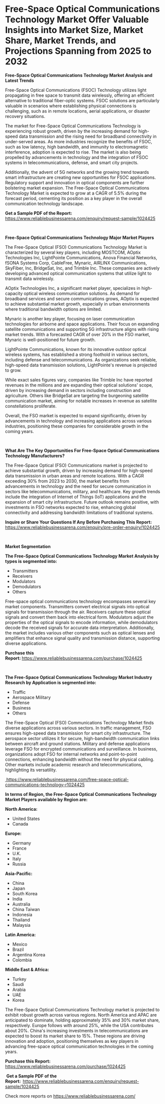 <p><h1>Free-Space Optical Communications Technology Market Offer Valuable Insights into Market Size, Market Share, Market Trends, and Projections Spanning from 2025 to 2032</h1></p><p><strong>Free-Space Optical Communications Technology Market Analysis and Latest Trends</strong></p>
<p><p>Free-Space Optical Communications (FSOC) Technology utilizes light propagating in free space to transmit data wirelessly, offering an efficient alternative to traditional fiber-optic systems. FSOC solutions are particularly valuable in scenarios where establishing physical connections is challenging, such as in remote locations, aerial applications, or disaster recovery situations. </p><p>The market for Free-Space Optical Communications Technology is experiencing robust growth, driven by the increasing demand for high-speed data transmission and the rising need for broadband connectivity in under-served areas. As more industries recognize the benefits of FSOC, such as low latency, high bandwidth, and immunity to electromagnetic interference, adoption is expected to rise. The market is also being propelled by advancements in technology and the integration of FSOC systems in telecommunications, defense, and smart city projects.</p><p>Additionally, the advent of 5G networks and the growing trend towards smart infrastructure are creating new opportunities for FSOC applications. Regulatory support and innovation in optical components are further bolstering market expansion. The Free-Space Optical Communications Technology Market is expected to grow at a CAGR of 5.5% during the forecast period, cementing its position as a key player in the overall communication technology landscape.</p></p>
<p><strong>Get a Sample PDF of the Report:&nbsp;</strong> <a href="https://www.reliablebusinessarena.com/enquiry/request-sample/1024425?utm_campaign=3268&utm_medium=2&utm_source=Github&utm_content=ia&utm_term=08042025&utm_id=free-space-optical-communications-technology">https://www.reliablebusinessarena.com/enquiry/request-sample/1024425</a></p>
<p>&nbsp;</p>
<p><strong>Free-Space Optical Communications Technology Major Market Players</strong></p>
<p><p>The Free-Space Optical (FSO) Communications Technology Market is characterized by several key players, including MOSTCOM, AOptix Technologies Inc, LightPointe Communications, Anova Financial Networks, fSONA Systems Corp, CableFree, Mynaric, AIRLINX Communications, SkyFiber, Inc, BridgeSat, Inc, and Trimble Inc. These companies are actively developing advanced optical communication systems that utilize light to transmit data wirelessly.</p><p>AOptix Technologies Inc, a significant market player, specializes in high-capacity optical wireless communication solutions. As demand for broadband services and secure communications grows, AOptix is expected to achieve substantial market growth, especially in urban environments where traditional bandwidth options are limited.</p><p>Mynaric is another key player, focusing on laser communication technologies for airborne and space applications. Their focus on expanding satellite communications and supporting 5G infrastructure aligns with rising market trends. With a forecasted CAGR of over 20% in the FSO market, Mynaric is well-positioned for future growth.</p><p>LightPointe Communications, known for its innovative outdoor optical wireless systems, has established a strong foothold in various sectors, including defense and telecommunications. As organizations seek reliable, high-speed data transmission solutions, LightPointe's revenue is projected to grow.</p><p>While exact sales figures vary, companies like Trimble Inc have reported revenues in the millions and are expanding their optical solutions' scope, driven by increasing demand in sectors including construction and agriculture. Others like BridgeSat are targeting the burgeoning satellite communication market, aiming for notable increases in revenue as satellite constellations proliferate.</p><p>Overall, the FSO market is expected to expand significantly, driven by advancements in technology and increasing applications across various industries, positioning these companies for considerable growth in the coming years.</p></p>
<p>&nbsp;</p>
<p><strong>What Are The Key Opportunities For Free-Space Optical Communications Technology Manufacturers?</strong></p>
<p><p>The Free-Space Optical (FSO) Communications market is projected to achieve substantial growth, driven by increasing demand for high-speed data transmission in urban areas and remote locations. With a CAGR exceeding 30% from 2023 to 2030, the market benefits from advancements in technology and the need for secure communication in sectors like telecommunications, military, and healthcare. Key growth trends include the integration of Internet of Things (IoT) applications and the expansion of smart city infrastructure. Future outlook remains positive, with investments in FSO networks expected to rise, enhancing global connectivity and addressing bandwidth limitations of traditional systems.</p></p>
<p><strong>Inquire or Share Your Questions If Any Before Purchasing This Report:</strong> <a href="https://www.reliablebusinessarena.com/enquiry/pre-order-enquiry/1024425?utm_campaign=3268&utm_medium=2&utm_source=Github&utm_content=ia&utm_term=08042025&utm_id=free-space-optical-communications-technology">https://www.reliablebusinessarena.com/enquiry/pre-order-enquiry/1024425</a></p>
<p>&nbsp;</p>
<p><strong>Market Segmentation</strong></p>
<p><strong>The Free-Space Optical Communications Technology Market Analysis by types is segmented into:</strong></p>
<p><ul><li>Transmitters</li><li>Receivers</li><li>Modulators</li><li>Demodulators</li><li>Others</li></ul></p>
<p><p>Free-space optical communications technology encompasses several key market components. Transmitters convert electrical signals into optical signals for transmission through the air. Receivers capture these optical signals and convert them back into electrical form. Modulators adjust the properties of the optical signals to encode information, while demodulators decode the received signals for accurate data interpretation. Additionally, the market includes various other components such as optical lenses and amplifiers that enhance signal quality and transmission distance, supporting diverse applications.</p></p>
<p><strong>Purchase this Report:&nbsp;</strong><a href="https://www.reliablebusinessarena.com/purchase/1024425?utm_campaign=3268&utm_medium=2&utm_source=Github&utm_content=ia&utm_term=08042025&utm_id=free-space-optical-communications-technology">https://www.reliablebusinessarena.com/purchase/1024425</a></p>
<p>&nbsp;</p>
<p><strong>The Free-Space Optical Communications Technology Market Industry Research by Application is segmented into:</strong></p>
<p><ul><li>Traffic</li><li>Aerospace Military</li><li>Defense</li><li>Business</li><li>Others</li></ul></p>
<p><p>The Free-Space Optical (FSO) Communications Technology Market finds diverse applications across various sectors. In traffic management, FSO ensures high-speed data transmission for smart city infrastructure. The aerospace sector utilizes it for secure, high-bandwidth communication links between aircraft and ground stations. Military and defense applications leverage FSO for encrypted communications and surveillance. In business, organizations adopt FSO for internal networks and point-to-point connections, enhancing bandwidth without the need for physical cabling. Other markets include academic research and telecommunications, highlighting its versatility.</p></p>
<p><a href="https://www.reliablebusinessarena.com/free-space-optical-communications-technology-r1024425?utm_campaign=3268&utm_medium=2&utm_source=Github&utm_content=ia&utm_term=08042025&utm_id=free-space-optical-communications-technology">&nbsp;https://www.reliablebusinessarena.com/free-space-optical-communications-technology-r1024425</a></p>
<p><strong>In terms of Region, the Free-Space Optical Communications Technology Market Players available by Region are:</strong></p>
<p>
    <p> <strong> North America: </strong>
        <ul>
            <li>United States</li>
            <li>Canada</li>
        </ul>
        </p> 
    <p> <strong> Europe: </strong>
        <ul>
            <li>Germany</li>
            <li>France</li>
            <li>U.K.</li>
            <li>Italy</li>
            <li>Russia</li>
        </ul>
        </p> 
    <p> <strong> Asia-Pacific: </strong>
        <ul>
            <li>China</li>
            <li>Japan</li>
            <li>South Korea</li>
            <li>India</li>
            <li>Australia</li>
            <li>China Taiwan</li>
            <li>Indonesia</li>
            <li>Thailand</li>
            <li>Malaysia</li>
        </ul>
        </p> 
    <p> <strong> Latin America: </strong>
        <ul>
            <li>Mexico</li>
            <li>Brazil</li>
            <li>Argentina Korea</li>
            <li>Colombia</li>
        </ul>
        </p> 
    <p> <strong> Middle East & Africa: </strong>
        <ul>
            <li>Turkey</li>
            <li>Saudi</li>
            <li>Arabia</li>
            <li>UAE</li>
            <li>Korea</li>
        </ul>
    </p>
    </p>
<p><p>The Free-Space Optical Communications Technology market is projected to exhibit robust growth across various regions. North America and APAC are anticipated to dominate, holding approximately 35% and 30% market share, respectively. Europe follows with around 25%, while the USA contributes about 20%. China's increasing investments in telecommunications are expected to boost its market share to 15%. These regions are driving innovation and adoption, positioning themselves as key players in advancing free-space optical communication technologies in the coming years.</p></p>
<p><strong>Purchase this Report: </strong><a href="https://www.reliablebusinessarena.com/purchase/1024425?utm_campaign=3268&utm_medium=2&utm_source=Github&utm_content=ia&utm_term=08042025&utm_id=free-space-optical-communications-technology">https://www.reliablebusinessarena.com/purchase/1024425</a></p>
<p>&nbsp;<strong>Get a Sample PDF of the Report:&nbsp;&nbsp;</strong><a href="https://www.reliablebusinessarena.com/enquiry/request-sample/1024425?utm_campaign=3268&utm_medium=2&utm_source=Github&utm_content=ia&utm_term=08042025&utm_id=free-space-optical-communications-technology">https://www.reliablebusinessarena.com/enquiry/request-sample/1024425</a></p>
<p><strong></strong></p>
<p>Check more reports on <a href="https://www.reliablebusinessarena.com/?utm_campaign=3268&utm_medium=2&utm_source=Github&utm_content=ia&utm_term=08042025&utm_id=free-space-optical-communications-technology">https://www.reliablebusinessarena.com/</a></p>